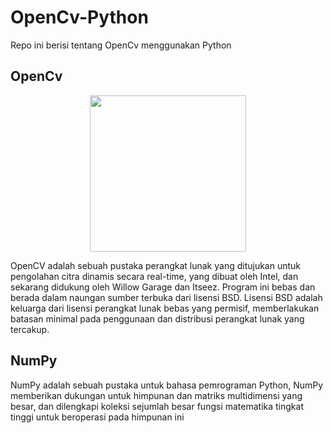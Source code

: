 # OpenCv-Python

Repo ini berisi tentang OpenCv menggunakan Python

## OpenCv

<div align="center">
<a href = "https://opencv.org/ "><img src="https://opencv.org/wp-content/uploads/2020/07/cropped-OpenCV_logo_white_600x.png" height="250" align="center" /></a>
</div>

OpenCV adalah sebuah pustaka perangkat lunak yang ditujukan untuk pengolahan citra dinamis secara real-time, yang dibuat oleh Intel, dan sekarang didukung oleh Willow Garage dan Itseez. Program ini bebas dan berada dalam naungan sumber terbuka dari lisensi BSD. Lisensi BSD adalah keluarga dari lisensi perangkat lunak bebas yang permisif, memberlakukan batasan minimal pada penggunaan dan distribusi perangkat lunak yang tercakup.

## NumPy

<div align="center">
<a href =" https://numpy.org/ "<img src="https://numpy.org/images/logo.svg" height="250" align="center" /> </a>
</div>

NumPy adalah sebuah pustaka untuk bahasa pemrograman Python, NumPy memberikan dukungan untuk himpunan dan matriks multidimensi yang besar, dan dilengkapi koleksi sejumlah besar fungsi matematika tingkat tinggi untuk beroperasi pada himpunan ini
